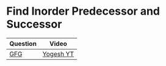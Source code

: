 Find Inorder Predecessor and Successor
===

|Question|Video|
|-|-|
|[GFG](https://practice.geeksforgeeks.org/problems/predecessor-and-successor/1)|[Yogesh YT](https://youtu.be/lQIXz5NJYLs)|
